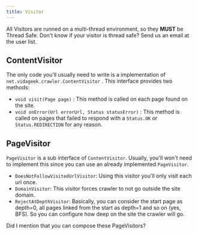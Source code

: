 ```yaml
---
title: Visitor
---
```


All Visitors are runned on a multi-thread environment, so they **MUST** be Thread Safe. Don't know
if your visitor is thread safe? Send us an email at the user list. 

## ContentVisitor

The only code you'll usually need to write is a implementation of `net.vidageek.crawler.ContentVisitor` .
This interface provides two methods:

- `void visit(Page page)` : This method is called on each page found on the site.
- `void onError(Url errorUrl, Status statusError)` : This method is called on pages that failed to respond with a `Status.OK` or `Status.REDIRECTION` for any reason.

## PageVisitor

`PageVisitor` is a sub interface of `ContentVisitor`. Usually, you'll won't need to implement this since you 
can use an already implemented `PageVisitor`.

- `DoesNotFollowVisitedUrlVisitor`: Using this visitor you'll only visit each url once.
- `DomainVisitor`: This visitor forces crawler to not go outside the site domain.
- `RejectAtDepthVisitor`: Basically, you can consider the start page as depth=0, all pages linked from the start 
as depth=1 and so on (yes, BFS). So you can configure how deep on the site the crawler will go. 

Did I mention that you can compose these PageVisitors?
